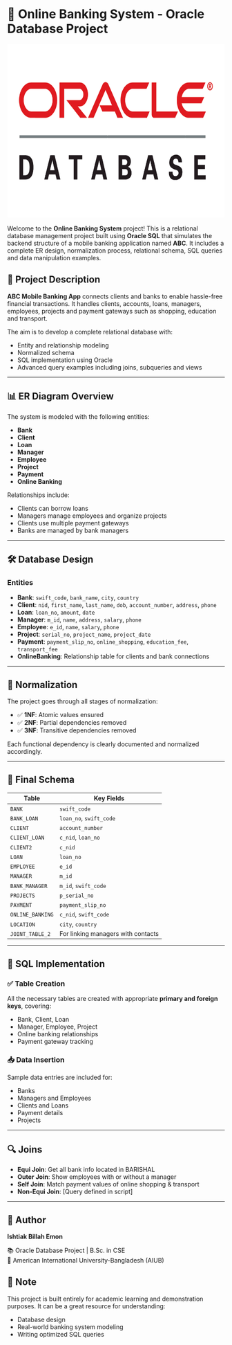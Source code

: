 # 🏦 Online Banking System - Oracle Database Project

<img src="./img/db.png" height ="400"
width="700"
title="oracle database">

Welcome to the **Online Banking System** project! This is a relational database management project built using **Oracle SQL** that simulates the backend structure of a mobile banking application named **ABC**. It includes a complete ER design, normalization process, relational schema, SQL queries and data manipulation examples.

## 📌 Project Description

**ABC Mobile Banking App** connects clients and banks to enable hassle-free financial transactions. It handles clients, accounts, loans, managers, employees, projects and payment gateways such as shopping, education and transport.

The aim is to develop a complete relational database with:
- Entity and relationship modeling
- Normalized schema
- SQL implementation using Oracle
- Advanced query examples including joins, subqueries and views

---

## 📊 ER Diagram Overview

The system is modeled with the following entities:
- **Bank**
- **Client**
- **Loan**
- **Manager**
- **Employee**
- **Project**
- **Payment**
- **Online Banking**

Relationships include:
- Clients can borrow loans
- Managers manage employees and organize projects
- Clients use multiple payment gateways
- Banks are managed by bank managers

---

## 🛠️ Database Design

### Entities

- **Bank**: `swift_code`, `bank_name`, `city`, `country`
- **Client**: `nid`, `first_name`, `last_name`, `dob`, `account_number`, `address`, `phone`
- **Loan**: `loan_no`, `amount`, `date`
- **Manager**: `m_id`, `name`, `address`, `salary`, `phone`
- **Employee**: `e_id`, `name`, `salary`, `phone`
- **Project**: `serial_no`, `project_name`, `project_date`
- **Payment**: `payment_slip_no`, `online_shopping`, `education_fee`, `transport_fee`
- **OnlineBanking**: Relationship table for clients and bank connections

---

## 📐 Normalization

The project goes through all stages of normalization:

- ✅ **1NF**: Atomic values ensured
- ✅ **2NF**: Partial dependencies removed
- ✅ **3NF**: Transitive dependencies removed

Each functional dependency is clearly documented and normalized accordingly.

---

## 🧱 Final Schema

| Table             | Key Fields |
|------------------|------------|
| `BANK`           | `swift_code` |
| `BANK_LOAN`      | `loan_no`, `swift_code` |
| `CLIENT`         | `account_number` |
| `CLIENT_LOAN`    | `c_nid`, `loan_no` |
| `CLIENT2`        | `c_nid` |
| `LOAN`           | `loan_no` |
| `EMPLOYEE`       | `e_id` |
| `MANAGER`        | `m_id` |
| `BANK_MANAGER`   | `m_id`, `swift_code` |
| `PROJECTS`       | `p_serial_no` |
| `PAYMENT`        | `payment_slip_no` |
| `ONLINE_BANKING` | `c_nid`, `swift_code` |
| `LOCATION`       | `city`, `country` |
| `JOINT_TABLE_2`  | For linking managers with contacts |

---

## 🧾 SQL Implementation

### ✅ Table Creation

All the necessary tables are created with appropriate **primary and foreign keys**, covering:
- Bank, Client, Loan
- Manager, Employee, Project
- Online banking relationships
- Payment gateway tracking

### 📥 Data Insertion

Sample data entries are included for:
- Banks
- Managers and Employees
- Clients and Loans
- Payment details
- Projects

---

## 🔍 Joins

- **Equi Join**: Get all bank info located in BARISHAL
- **Outer Join**: Show employees with or without a manager
- **Self Join**: Match payment values of online shopping & transport
- **Non-Equi Join**: [Query defined in script]

---
## 👤 Author

**Ishtiak Billah Emon**

📚  Oracle Database Project | B.Sc. in CSE  
🏫  American International University-Bangladesh (AIUB)


## 📌 Note

This project is built entirely for academic learning and demonstration purposes. It can be a great resource for understanding:
- Database design
- Real-world banking system modeling
- Writing optimized SQL queries

